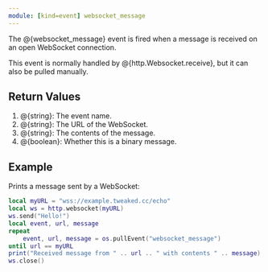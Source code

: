 ```yaml
---
module: [kind=event] websocket_message
---
```


The @{websocket_message} event is fired when a message is received on an open WebSocket connection.

This event is normally handled by @{http.Websocket.receive}, but it can also be pulled manually.

## Return Values
1. @{string}: The event name.
2. @{string}: The URL of the WebSocket.
3. @{string}: The contents of the message.
4. @{boolean}: Whether this is a binary message.

## Example
Prints a message sent by a WebSocket:
```lua
local myURL = "wss://example.tweaked.cc/echo"
local ws = http.websocket(myURL)
ws.send("Hello!")
local event, url, message
repeat
    event, url, message = os.pullEvent("websocket_message")
until url == myURL
print("Received message from " .. url .. " with contents " .. message)
ws.close()
```
